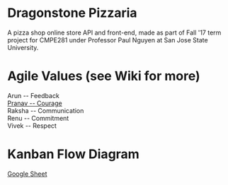 # Dragonstone Pizzaria
A pizza shop online store API and front-end, made as part of Fall '17 term project for CMPE281 under Professor Paul Nguyen at San Jose State University.

  
# Agile Values (see Wiki for more)
Arun 	-- Feedback  
[Pranav -- Courage](https://github.com/nguyensjsu/cmpe281-brogrammers/wiki/Agile-Core-Value-Courage)  
Raksha 	-- Communication  
Renu 	-- Commitment  
Vivek 	-- Respect

  
# Kanban Flow Diagram
[Google Sheet](https://docs.google.com/spreadsheets/d/1tjzxWAlYaej3zB1PyV0gQtKUqj9LLXnQ6AwsjMwqWHs/edit?ts=59c6b449#gid=2)
